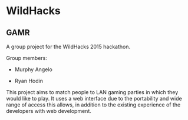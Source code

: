 # WildHacks

## GAMR

A group project for the WildHacks 2015 hackathon.

Group members:

* Murphy Angelo

* Ryan Hodin

This project aims to match people to LAN gaming parties in which they would like to play. It uses a web interface due to the portability and wide range of access this allows, in addition to the existing experience of the developers with web development.
